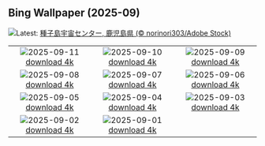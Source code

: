 ## Bing Wallpaper (2025-09)
![](https://www.bing.com/th?id=OHR.SpaceDay2025_JA-JP8112086826_UHD.jpg&w=1000)Latest: [種子島宇宙センター, 鹿児島県 (© norinori303/Adobe Stock)](https://www.bing.com/th?id=OHR.SpaceDay2025_JA-JP8112086826_UHD.jpg)

|      |      |      |
| :----: | :----: | :----: |
|![](https://www.bing.com/th?id=OHR.ExtremaduraJamon_JA-JP6016561282_UHD.jpg&pid=hp&w=384&h=216&rs=1&c=4)2025-09-11 [download 4k](https://www.bing.com/th?id=OHR.ExtremaduraJamon_JA-JP6016561282_UHD.jpg)|![](https://www.bing.com/th?id=OHR.YorkshireHay_JA-JP4491584308_UHD.jpg&pid=hp&w=384&h=216&rs=1&c=4)2025-09-10 [download 4k](https://www.bing.com/th?id=OHR.YorkshireHay_JA-JP4491584308_UHD.jpg)|![](https://www.bing.com/th?id=OHR.SwissSquirrel_JA-JP3789357030_UHD.jpg&pid=hp&w=384&h=216&rs=1&c=4)2025-09-09 [download 4k](https://www.bing.com/th?id=OHR.SwissSquirrel_JA-JP3789357030_UHD.jpg)|
|![](https://www.bing.com/th?id=OHR.OrchardLibrary_JA-JP1251489199_UHD.jpg&pid=hp&w=384&h=216&rs=1&c=4)2025-09-08 [download 4k](https://www.bing.com/th?id=OHR.OrchardLibrary_JA-JP1251489199_UHD.jpg)|![](https://www.bing.com/th?id=OHR.BlueGdansk_JA-JP0907344323_UHD.jpg&pid=hp&w=384&h=216&rs=1&c=4)2025-09-07 [download 4k](https://www.bing.com/th?id=OHR.BlueGdansk_JA-JP0907344323_UHD.jpg)|![](https://www.bing.com/th?id=OHR.RufousHummer_JA-JP7090993703_UHD.jpg&pid=hp&w=384&h=216&rs=1&c=4)2025-09-06 [download 4k](https://www.bing.com/th?id=OHR.RufousHummer_JA-JP7090993703_UHD.jpg)|
|![](https://www.bing.com/th?id=OHR.SunsetPier_JA-JP6277978338_UHD.jpg&pid=hp&w=384&h=216&rs=1&c=4)2025-09-05 [download 4k](https://www.bing.com/th?id=OHR.SunsetPier_JA-JP6277978338_UHD.jpg)|![](https://www.bing.com/th?id=OHR.YohoNP_JA-JP5965096200_UHD.jpg&pid=hp&w=384&h=216&rs=1&c=4)2025-09-04 [download 4k](https://www.bing.com/th?id=OHR.YohoNP_JA-JP5965096200_UHD.jpg)|![](https://www.bing.com/th?id=OHR.MinnesotaWaters_JA-JP5876109313_UHD.jpg&pid=hp&w=384&h=216&rs=1&c=4)2025-09-03 [download 4k](https://www.bing.com/th?id=OHR.MinnesotaWaters_JA-JP5876109313_UHD.jpg)|
|![](https://www.bing.com/th?id=OHR.DeadvleiTrees_JA-JP5847596989_UHD.jpg&pid=hp&w=384&h=216&rs=1&c=4)2025-09-02 [download 4k](https://www.bing.com/th?id=OHR.DeadvleiTrees_JA-JP5847596989_UHD.jpg)|![](https://www.bing.com/th?id=OHR.SaintBarbaras_JA-JP5804029970_UHD.jpg&pid=hp&w=384&h=216&rs=1&c=4)2025-09-01 [download 4k](https://www.bing.com/th?id=OHR.SaintBarbaras_JA-JP5804029970_UHD.jpg)|